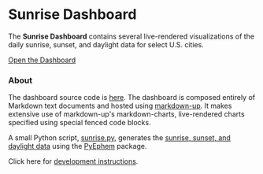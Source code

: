 # Sunrise Dashboard

The **Sunrise Dashboard** contains several live-rendered visualizations of the daily sunrise,
sunset, and daylight data for select U.S. cities.

[Open the Dashboard](https://craigahobbs.github.io/sunrise/#url=sunrise.md)


### About

The dashboard source code is
[here](https://github.com/craigahobbs/sunrise).
The dashboard is composed entirely of Markdown text documents and hosted using
[markdown-up](https://github.com/craigahobbs/markdown-up#readme).
It makes extensive use of markdown-up's markdown-charts, live-rendered charts specified using
special fenced code blocks.

A small Python script,
[sunrise.py](https://github.com/craigahobbs/sunrise/blob/main/sunrise.py),
generates the
[sunrise, sunset, and daylight data](https://github.com/craigahobbs/sunrise/blob/main/sunrise.csv)
using the
[PyEphem](https://pypi.org/project/ephem/) package.

Click here for [development instructions](https://craigahobbs.github.io/sunrise/#url=development.md).
